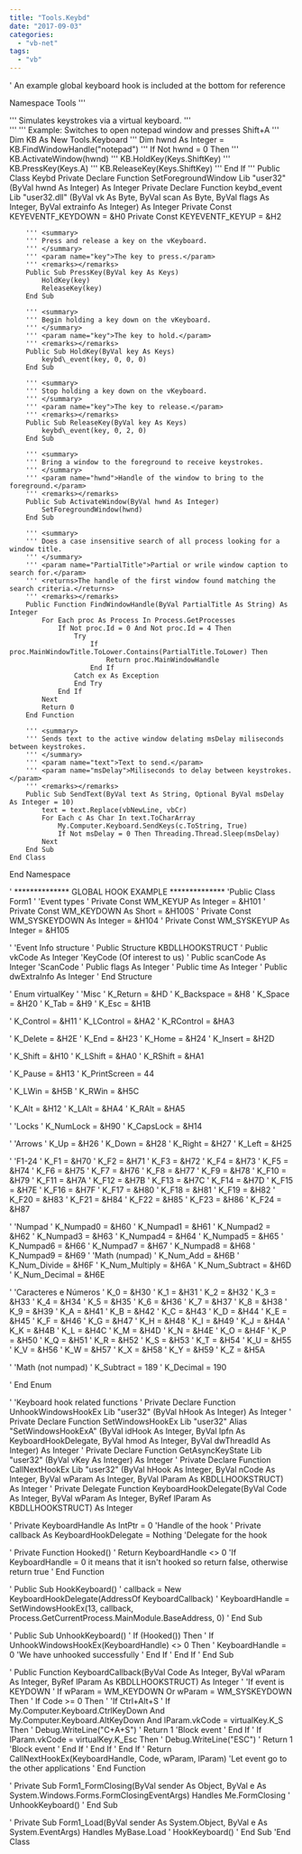 ```yaml
---
title: "Tools.Keybd"
date: "2017-09-03"
categories: 
  - "vb-net"
tags: 
  - "vb"
---
```


' An example global keyboard hook is included at the bottom for reference

Namespace Tools
    ''' <summary>
    ''' Simulates keystrokes via a virtual keyboard.
    ''' </summary>
    ''' <remarks>
    ''' Example: Switches to open notepad window and presses Shift+A
    '''    Dim KB As New Tools.Keyboard
    '''    Dim hwnd As Integer = KB.FindWindowHandle("notepad")
    '''    If Not hwnd = 0 Then
    '''       KB.ActivateWindow(hwnd)
    '''       KB.HoldKey(Keys.ShiftKey)
    '''       KB.PressKey(Keys.A)
    '''       KB.ReleaseKey(Keys.ShiftKey)
    '''    End If
    ''' </remarks>
    Public Class Keybd
        Private Declare Function SetForegroundWindow Lib "user32" (ByVal hwnd As Integer) As Integer
        Private Declare Function keybd\_event Lib "user32.dll" (ByVal vk As Byte, ByVal scan As Byte, ByVal flags As Integer, ByVal extrainfo As Integer) As Integer
        Private Const KEYEVENTF\_KEYDOWN = &H0
        Private Const KEYEVENTF\_KEYUP = &H2
 
        ''' <summary>
        ''' Press and release a key on the vKeyboard.
        ''' </summary>
        ''' <param name="key">The key to press.</param>
        ''' <remarks></remarks>
        Public Sub PressKey(ByVal key As Keys)
            HoldKey(key)
            ReleaseKey(key)
        End Sub
 
        ''' <summary>
        ''' Begin holding a key down on the vKeyboard.
        ''' </summary>
        ''' <param name="key">The key to hold.</param>
        ''' <remarks></remarks>
        Public Sub HoldKey(ByVal key As Keys)
            keybd\_event(key, 0, 0, 0)
        End Sub
 
        ''' <summary>
        ''' Stop holding a key down on the vKeyboard.
        ''' </summary>
        ''' <param name="key">The key to release.</param>
        ''' <remarks></remarks>
        Public Sub ReleaseKey(ByVal key As Keys)
            keybd\_event(key, 0, 2, 0)
        End Sub
 
        ''' <summary>
        ''' Bring a window to the foreground to receive keystrokes.
        ''' </summary>
        ''' <param name="hwnd">Handle of the window to bring to the foreground.</param>
        ''' <remarks></remarks>
        Public Sub ActivateWindow(ByVal hwnd As Integer)
            SetForegroundWindow(hwnd)
        End Sub
 
        ''' <summary>
        ''' Does a case insensitive search of all process looking for a window title.
        ''' </summary>
        ''' <param name="PartialTitle">Partial or wrile window caption to search for.</param>
        ''' <returns>The handle of the first window found matching the search criteria.</returns>
        ''' <remarks></remarks>
        Public Function FindWindowHandle(ByVal PartialTitle As String) As Integer
            For Each proc As Process In Process.GetProcesses
                If Not proc.Id = 0 And Not proc.Id = 4 Then
                    Try
                        If proc.MainWindowTitle.ToLower.Contains(PartialTitle.ToLower) Then
                            Return proc.MainWindowHandle
                        End If
                    Catch ex As Exception
                    End Try
                End If
            Next
            Return 0
        End Function
 
        ''' <summary>
        ''' Sends text to the active window delating msDelay miliseconds between keystrokes.
        ''' </summary>
        ''' <param name="text">Text to send.</param>
        ''' <param name="msDelay">Miliseconds to delay between keystrokes.</param>
        ''' <remarks></remarks>
        Public Sub SendText(ByVal text As String, Optional ByVal msDelay As Integer = 10)
            text = text.Replace(vbNewLine, vbCr)
            For Each c As Char In text.ToCharArray
                My.Computer.Keyboard.SendKeys(c.ToString, True)
                If Not msDelay = 0 Then Threading.Thread.Sleep(msDelay)
            Next
        End Sub
    End Class
End Namespace
 
' \*\*\*\*\*\*\*\*\*\*\*\*\*\* GLOBAL HOOK EXAMPLE \*\*\*\*\*\*\*\*\*\*\*\*\*\*
'Public Class Form1
'    'Event types
'    Private Const WM\_KEYUP As Integer = &H101
'    Private Const WM\_KEYDOWN As Short = &H100S
'    Private Const WM\_SYSKEYDOWN As Integer = &H104
'    Private Const WM\_SYSKEYUP As Integer = &H105

'    'Event Info structure
'    Public Structure KBDLLHOOKSTRUCT
'        Public vkCode As Integer 'KeyCode (Of interest to us)
'        Public scanCode As Integer 'ScanCode
'        Public flags As Integer
'        Public time As Integer
'        Public dwExtraInfo As Integer
'    End Structure

'    Enum virtualKey
'        'Misc
'        K\_Return = &HD
'        K\_Backspace = &H8
'        K\_Space = &H20
'        K\_Tab = &H9
'        K\_Esc = &H1B

'        K\_Control = &H11
'        K\_LControl = &HA2
'        K\_RControl = &HA3

'        K\_Delete = &H2E
'        K\_End = &H23
'        K\_Home = &H24
'        K\_Insert = &H2D

'        K\_Shift = &H10
'        K\_LShift = &HA0
'        K\_RShift = &HA1

'        K\_Pause = &H13
'        K\_PrintScreen = 44

'        K\_LWin = &H5B
'        K\_RWin = &H5C

'        K\_Alt = &H12
'        K\_LAlt = &HA4
'        K\_RAlt = &HA5

'        'Locks
'        K\_NumLock = &H90
'        K\_CapsLock = &H14

'        'Arrows
'        K\_Up = &H26
'        K\_Down = &H28
'        K\_Right = &H27
'        K\_Left = &H25

'        'F1-24
'        K\_F1 = &H70
'        K\_F2 = &H71
'        K\_F3 = &H72
'        K\_F4 = &H73
'        K\_F5 = &H74
'        K\_F6 = &H75
'        K\_F7 = &H76
'        K\_F8 = &H77
'        K\_F9 = &H78
'        K\_F10 = &H79
'        K\_F11 = &H7A
'        K\_F12 = &H7B
'        K\_F13 = &H7C
'        K\_F14 = &H7D
'        K\_F15 = &H7E
'        K\_F16 = &H7F
'        K\_F17 = &H80
'        K\_F18 = &H81
'        K\_F19 = &H82
'        K\_F20 = &H83
'        K\_F21 = &H84
'        K\_F22 = &H85
'        K\_F23 = &H86
'        K\_F24 = &H87

'        'Numpad
'        K\_Numpad0 = &H60
'        K\_Numpad1 = &H61
'        K\_Numpad2 = &H62
'        K\_Numpad3 = &H63
'        K\_Numpad4 = &H64
'        K\_Numpad5 = &H65
'        K\_Numpad6 = &H66
'        K\_Numpad7 = &H67
'        K\_Numpad8 = &H68
'        K\_Numpad9 = &H69
'        'Math (numpad)
'        K\_Num\_Add = &H6B
'        K\_Num\_Divide = &H6F
'        K\_Num\_Multiply = &H6A
'        K\_Num\_Subtract = &H6D
'        K\_Num\_Decimal = &H6E

'        'Caracteres e Números
'        K\_0 = &H30
'        K\_1 = &H31
'        K\_2 = &H32
'        K\_3 = &H33
'        K\_4 = &H34
'        K\_5 = &H35
'        K\_6 = &H36
'        K\_7 = &H37
'        K\_8 = &H38
'        K\_9 = &H39
'        K\_A = &H41
'        K\_B = &H42
'        K\_C = &H43
'        K\_D = &H44
'        K\_E = &H45
'        K\_F = &H46
'        K\_G = &H47
'        K\_H = &H48
'        K\_I = &H49
'        K\_J = &H4A
'        K\_K = &H4B
'        K\_L = &H4C
'        K\_M = &H4D
'        K\_N = &H4E
'        K\_O = &H4F
'        K\_P = &H50
'        K\_Q = &H51
'        K\_R = &H52
'        K\_S = &H53
'        K\_T = &H54
'        K\_U = &H55
'        K\_V = &H56
'        K\_W = &H57
'        K\_X = &H58
'        K\_Y = &H59
'        K\_Z = &H5A

'        'Math (not numpad)
'        K\_Subtract = 189
'        K\_Decimal = 190

'    End Enum

'    'Keyboard hook related functions
'    Private Declare Function UnhookWindowsHookEx Lib "user32" (ByVal hHook As Integer) As Integer
'    Private Declare Function SetWindowsHookEx Lib "user32" Alias "SetWindowsHookExA" (ByVal idHook As Integer, ByVal lpfn As KeyboardHookDelegate, ByVal hmod As Integer, ByVal dwThreadId As Integer) As Integer
'    Private Declare Function GetAsyncKeyState Lib "user32" (ByVal vKey As Integer) As Integer
'    Private Declare Function CallNextHookEx Lib "user32" (ByVal hHook As Integer, ByVal nCode As Integer, ByVal wParam As Integer, ByVal lParam As KBDLLHOOKSTRUCT) As Integer
'    Private Delegate Function KeyboardHookDelegate(ByVal Code As Integer, ByVal wParam As Integer, ByRef lParam As KBDLLHOOKSTRUCT) As Integer

'    Private KeyboardHandle As IntPtr = 0 'Handle of the hook
'    Private callback As KeyboardHookDelegate = Nothing 'Delegate for the hook

'    Private Function Hooked()
'        Return KeyboardHandle <> 0 'If KeyboardHandle = 0 it means that it isn't hooked so return false, otherwise return true
'    End Function

'    Public Sub HookKeyboard()
'        callback = New KeyboardHookDelegate(AddressOf KeyboardCallback)
'        KeyboardHandle = SetWindowsHookEx(13, callback, Process.GetCurrentProcess.MainModule.BaseAddress, 0)
'    End Sub

'    Public Sub UnhookKeyboard()
'        If (Hooked()) Then
'            If UnhookWindowsHookEx(KeyboardHandle) <> 0 Then
'                KeyboardHandle = 0 'We have unhooked successfully
'            End If
'        End If
'    End Sub

'    Public Function KeyboardCallback(ByVal Code As Integer, ByVal wParam As Integer, ByRef lParam As KBDLLHOOKSTRUCT) As Integer
'        'If event is KEYDOWN
'        If wParam = WM\_KEYDOWN Or wParam = WM\_SYSKEYDOWN Then
'            If Code >= 0 Then
'                'If Ctrl+Alt+S
'                If My.Computer.Keyboard.CtrlKeyDown And My.Computer.Keyboard.AltKeyDown And lParam.vkCode = virtualKey.K\_S Then
'                    Debug.WriteLine("C+A+S")
'                    Return 1 'Block event
'                End If
'                If lParam.vkCode = virtualKey.K\_Esc Then
'                    Debug.WriteLine("ESC")
'                    Return 1 'Block event
'                End If
'            End If
'        End If
'        Return CallNextHookEx(KeyboardHandle, Code, wParam, lParam) 'Let event go to the other applications
'    End Function

'    Private Sub Form1\_FormClosing(ByVal sender As Object, ByVal e As System.Windows.Forms.FormClosingEventArgs) Handles Me.FormClosing
'        UnhookKeyboard()
'    End Sub

'    Private Sub Form1\_Load(ByVal sender As System.Object, ByVal e As System.EventArgs) Handles MyBase.Load
'        HookKeyboard()
'    End Sub
'End Class
